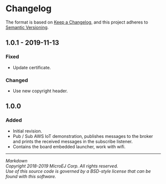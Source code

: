 # Changelog

The format is based on [Keep a Changelog](https://keepachangelog.com/en/1.0.0/),
and this project adheres to [Semantic Versioning](https://semver.org/spec/v2.0.0.html).

## 1.0.1 - 2019-11-13

### Fixed

  - Update certificate.
  
### Changed

  - Use new copyright header.

## 1.0.0

### Added

  - Initial revision.
  - Pub / Sub AWS IoT demonstration, publishes messages to the broker and prints the received messages in the subscribe listener.
  - Contains the board embedded launcher, work with wifi.

---  
_Markdown_   
_Copyright 2018-2019 MicroEJ Corp. All rights reserved._   
_Use of this source code is governed by a BSD-style license that can be found with this software._   